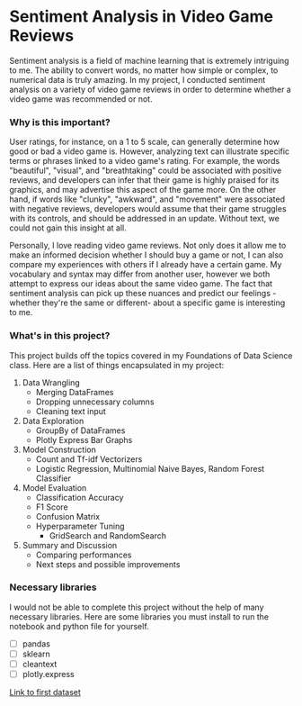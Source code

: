 # Sentiment Analysis in Video Game Reviews

Sentiment analysis is a field of machine learning that is extremely intriguing to me. The ability to convert words, no matter how simple or complex, to numerical data is truly amazing. In my project, I conducted sentiment analysis on a variety of video game reviews in order to determine whether a video game was recommended or not.

### Why is this important?

User ratings, for instance, on a 1 to 5 scale, can generally determine how good or bad a video game is. However, analyzing text can illustrate specific terms or phrases linked to a video game's rating. For example, the words "beautiful", "visual", and "breathtaking" could be associated with positive reviews, and developers can infer that their game is highly praised for its graphics, and may advertise this aspect of the game more. On the other hand, if words like "clunky", "awkward", and "movement" were associated with negative reviews, developers would assume that their game struggles with its controls, and should be addressed in an update. Without text, we could not gain this insight at all. 

Personally, I love reading video game reviews. Not only does it allow me to make an informed decision whether I should buy a game or not, I can also compare my experiences with others if I already have a certain game. My vocabulary and syntax may differ from another user, however we both attempt to express our ideas about the same video game. The fact that sentiment analysis can pick up these nuances and predict our feelings -whether they're the same or different- about a specific game is interesting to me. 

### What's in this project?

This project builds off the topics covered in my Foundations of Data Science class. Here are a list of things encapsulated in my project:

1. Data Wrangling
    * Merging DataFrames
    * Dropping unnecessary columns
    * Cleaning text input
2. Data Exploration
    * GroupBy of DataFrames
    * Plotly Express Bar Graphs
3. Model Construction
    * Count and Tf-idf Vectorizers
    * Logistic Regression, Multinomial Naive Bayes, Random Forest Classifier
4. Model Evaluation
    * Classification Accuracy
    * F1 Score
    * Confusion Matrix
    * Hyperparameter Tuning
        * GridSearch and RandomSearch
5. Summary and Discussion
    * Comparing performances
    * Next steps and possible improvements

### Necessary libraries

I would not be able to complete this project without the help of many necessary libraries. Here are some libraries you must install to run the notebook and python file for yourself.

- [ ] pandas
- [ ] sklearn
- [ ] cleantext
- [ ] plotly.express

[Link to first dataset](https://www.kaggle.com/piyushagni5/sentiment-analysis-for-steam-reviews?select=train.csv)
